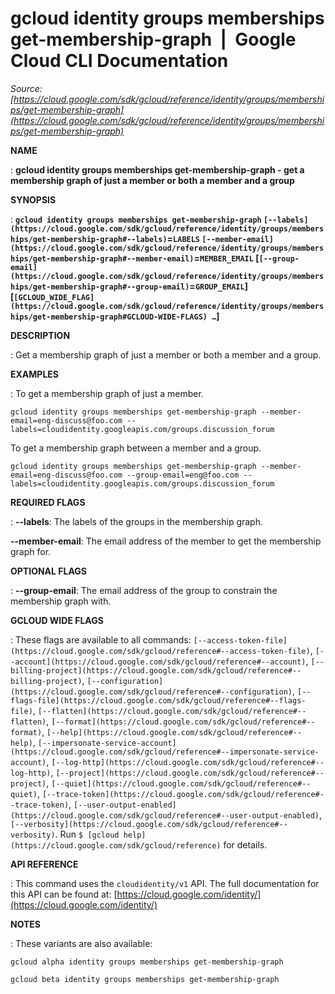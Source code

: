 # gcloud identity groups memberships get-membership-graph  |  Google Cloud CLI Documentation

*Source: [https://cloud.google.com/sdk/gcloud/reference/identity/groups/memberships/get-membership-graph](https://cloud.google.com/sdk/gcloud/reference/identity/groups/memberships/get-membership-graph)*

**NAME**

: **gcloud identity groups memberships get-membership-graph - get a membership graph of just a member or both a member and a group**

**SYNOPSIS**

: **`gcloud identity groups memberships get-membership-graph` `[--labels](https://cloud.google.com/sdk/gcloud/reference/identity/groups/memberships/get-membership-graph#--labels)`=`LABELS` `[--member-email](https://cloud.google.com/sdk/gcloud/reference/identity/groups/memberships/get-membership-graph#--member-email)`=`MEMBER_EMAIL` [`[--group-email](https://cloud.google.com/sdk/gcloud/reference/identity/groups/memberships/get-membership-graph#--group-email)`=`GROUP_EMAIL`] [`[GCLOUD_WIDE_FLAG](https://cloud.google.com/sdk/gcloud/reference/identity/groups/memberships/get-membership-graph#GCLOUD-WIDE-FLAGS) …`]**

**DESCRIPTION**

: Get a membership graph of just a member or both a member and a group.

**EXAMPLES**

: To get a membership graph of just a member.

```
gcloud identity groups memberships get-membership-graph --member-email=eng-discuss@foo.com --labels=cloudidentity.googleapis.com/groups.discussion_forum
```

To get a membership graph between a member and a group.

```
gcloud identity groups memberships get-membership-graph --member-email=eng-discuss@foo.com --group-email=eng@foo.com --labels=cloudidentity.googleapis.com/groups.discussion_forum
```

**REQUIRED FLAGS**

: **--labels**:
The labels of the groups in the membership graph.

**--member-email**:
The email address of the member to get the membership graph for.

**OPTIONAL FLAGS**

: **--group-email**:
The email address of the group to constrain the membership graph with.

**GCLOUD WIDE FLAGS**

: These flags are available to all commands: `[--access-token-file](https://cloud.google.com/sdk/gcloud/reference#--access-token-file)`,
`[--account](https://cloud.google.com/sdk/gcloud/reference#--account)`, `[--billing-project](https://cloud.google.com/sdk/gcloud/reference#--billing-project)`,
`[--configuration](https://cloud.google.com/sdk/gcloud/reference#--configuration)`,
`[--flags-file](https://cloud.google.com/sdk/gcloud/reference#--flags-file)`,
`[--flatten](https://cloud.google.com/sdk/gcloud/reference#--flatten)`, `[--format](https://cloud.google.com/sdk/gcloud/reference#--format)`, `[--help](https://cloud.google.com/sdk/gcloud/reference#--help)`, `[--impersonate-service-account](https://cloud.google.com/sdk/gcloud/reference#--impersonate-service-account)`,
`[--log-http](https://cloud.google.com/sdk/gcloud/reference#--log-http)`,
`[--project](https://cloud.google.com/sdk/gcloud/reference#--project)`, `[--quiet](https://cloud.google.com/sdk/gcloud/reference#--quiet)`, `[--trace-token](https://cloud.google.com/sdk/gcloud/reference#--trace-token)`, `[--user-output-enabled](https://cloud.google.com/sdk/gcloud/reference#--user-output-enabled)`,
`[--verbosity](https://cloud.google.com/sdk/gcloud/reference#--verbosity)`.
Run `$ [gcloud help](https://cloud.google.com/sdk/gcloud/reference)` for details.

**API REFERENCE**

: This command uses the `cloudidentity/v1` API. The full documentation
for this API can be found at: [https://cloud.google.com/identity/](https://cloud.google.com/identity/)

**NOTES**

: These variants are also available:

```
gcloud alpha identity groups memberships get-membership-graph
```

```
gcloud beta identity groups memberships get-membership-graph
```